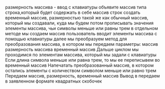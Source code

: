 размерность массива - ввод с клавиатуры
объявите массив типа строка,который будет содержать в себе массив строк
создать временный массив, размерностью такой же как обычный массив, который мы создавали, куда мы будем потом прописывать значения элементы массива, чьи символы меньше или равны трем
в отдельном методе мы создаем массив 
пользователь вводит элементы массива с помощью клавиатуры
далее мы преобразуем метод для преобразования массива, в котором мы передаем параметры:
массив
размерность массива
временный массив
Дальше циклом мы проходимся по элементам массива, который мы задали с клавиатуры
Если длина символа меньше или равна трем, то мы ее переписывем во временный массив
Напечатать преобразованный массив, в котором остались элементы с количеством символом меньше или равно трем
Передаем массив, размерность, временный массив
Вывод в передаем в заявленном формате квадратных скобочек